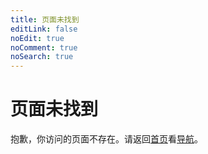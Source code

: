 ```yaml
---
title: 页面未找到
editLink: false
noEdit: true
noComment: true
noSearch: true
---
```

 
# 页面未找到
 
抱歉，你访问的页面不存在。请返回[首页](/)看[导航](../guide/)。